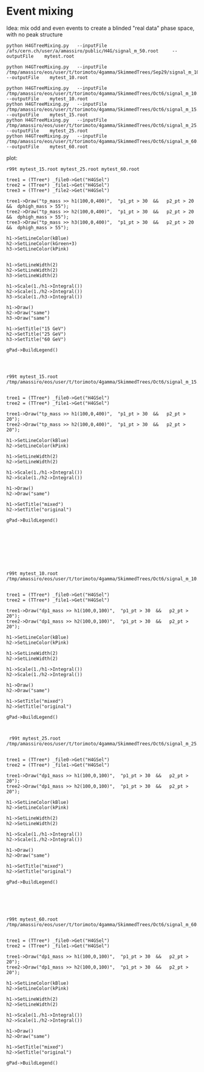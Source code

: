 Event mixing
====

Idea: mix odd and even events to create a blinded "real data" phase space, with no peak structure

    python H4GTreeMixing.py   --inputFile /afs/cern.ch/user/a/amassiro/public/H4G/signal_m_50.root     --outputFile    mytest.root
    
    python H4GTreeMixing.py   --inputFile /tmp/amassiro/eos/user/t/torimoto/4gamma/SkimmedTrees/Sep29/signal_m_10.root     --outputFile    mytest_10.root

    python H4GTreeMixing.py   --inputFile /tmp/amassiro/eos/user/t/torimoto/4gamma/SkimmedTrees/Oct6/signal_m_10.root     --outputFile    mytest_10.root
    python H4GTreeMixing.py   --inputFile /tmp/amassiro/eos/user/t/torimoto/4gamma/SkimmedTrees/Oct6/signal_m_15.root     --outputFile    mytest_15.root
    python H4GTreeMixing.py   --inputFile /tmp/amassiro/eos/user/t/torimoto/4gamma/SkimmedTrees/Oct6/signal_m_25.root     --outputFile    mytest_25.root
    python H4GTreeMixing.py   --inputFile /tmp/amassiro/eos/user/t/torimoto/4gamma/SkimmedTrees/Oct6/signal_m_60.root     --outputFile    mytest_60.root
    
plot:
    
    r99t mytest_15.root mytest_25.root mytest_60.root 

    tree1 = (TTree*) _file0->Get("H4GSel")
    tree2 = (TTree*) _file1->Get("H4GSel")
    tree3 = (TTree*) _file2->Get("H4GSel")
    
    tree1->Draw("tp_mass >> h1(100,0,400)",  "p1_pt > 30  &&   p2_pt > 20  &&  dphigh_mass > 55");
    tree2->Draw("tp_mass >> h2(100,0,400)",  "p1_pt > 30  &&   p2_pt > 20  &&  dphigh_mass > 55");
    tree3->Draw("tp_mass >> h3(100,0,400)",  "p1_pt > 30  &&   p2_pt > 20  &&  dphigh_mass > 55");
    
    h1->SetLineColor(kBlue)
    h2->SetLineColor(kGreen+3)
    h3->SetLineColor(kPink)
    
    
    h1->SetLineWidth(2)
    h2->SetLineWidth(2)
    h3->SetLineWidth(2)
    
    h1->Scale(1./h1->Integral())
    h2->Scale(1./h2->Integral())
    h3->Scale(1./h3->Integral())
    
    h1->Draw()
    h2->Draw("same")
    h3->Draw("same")
    
    h1->SetTitle("15 GeV")
    h2->SetTitle("25 GeV")
    h3->SetTitle("60 GeV")
    
    gPad->BuildLegend()
    
    
    
    
    r99t mytest_15.root  /tmp/amassiro/eos/user/t/torimoto/4gamma/SkimmedTrees/Oct6/signal_m_15.root
    
    
    tree1 = (TTree*) _file0->Get("H4GSel")
    tree2 = (TTree*) _file1->Get("H4GSel")
    
    tree1->Draw("tp_mass >> h1(100,0,400)",  "p1_pt > 30  &&   p2_pt > 20");
    tree2->Draw("tp_mass >> h2(100,0,400)",  "p1_pt > 30  &&   p2_pt > 20");
    
    h1->SetLineColor(kBlue)
    h2->SetLineColor(kPink)
        
    h1->SetLineWidth(2)
    h2->SetLineWidth(2)
    
    h1->Scale(1./h1->Integral())
    h2->Scale(1./h2->Integral())
    
    h1->Draw()
    h2->Draw("same")
    
    h1->SetTitle("mixed")
    h2->SetTitle("original")
    
    gPad->BuildLegend()


    
    
    
    
    
    
    
    r99t mytest_10.root  /tmp/amassiro/eos/user/t/torimoto/4gamma/SkimmedTrees/Oct6/signal_m_10.root
    
    
    tree1 = (TTree*) _file0->Get("H4GSel")
    tree2 = (TTree*) _file1->Get("H4GSel")
    
    tree1->Draw("dp1_mass >> h1(100,0,100)",  "p1_pt > 30  &&   p2_pt > 20");
    tree2->Draw("dp1_mass >> h2(100,0,100)",  "p1_pt > 30  &&   p2_pt > 20");
    
    h1->SetLineColor(kBlue)
    h2->SetLineColor(kPink)
        
    h1->SetLineWidth(2)
    h2->SetLineWidth(2)
    
    h1->Scale(1./h1->Integral())
    h2->Scale(1./h2->Integral())
    
    h1->Draw()
    h2->Draw("same")
    
    h1->SetTitle("mixed")
    h2->SetTitle("original")
    
    gPad->BuildLegend()
    
    
    
     r99t mytest_25.root  /tmp/amassiro/eos/user/t/torimoto/4gamma/SkimmedTrees/Oct6/signal_m_25.root
    
    
    tree1 = (TTree*) _file0->Get("H4GSel")
    tree2 = (TTree*) _file1->Get("H4GSel")
    
    tree1->Draw("dp1_mass >> h1(100,0,100)",  "p1_pt > 30  &&   p2_pt > 20");
    tree2->Draw("dp1_mass >> h2(100,0,100)",  "p1_pt > 30  &&   p2_pt > 20");
    
    h1->SetLineColor(kBlue)
    h2->SetLineColor(kPink)
        
    h1->SetLineWidth(2)
    h2->SetLineWidth(2)
    
    h1->Scale(1./h1->Integral())
    h2->Scale(1./h2->Integral())
    
    h1->Draw()
    h2->Draw("same")
    
    h1->SetTitle("mixed")
    h2->SetTitle("original")
    
    gPad->BuildLegend()
    
    
    
     
    
    
    r99t mytest_60.root  /tmp/amassiro/eos/user/t/torimoto/4gamma/SkimmedTrees/Oct6/signal_m_60.root
    
    
    tree1 = (TTree*) _file0->Get("H4GSel")
    tree2 = (TTree*) _file1->Get("H4GSel")
    
    tree1->Draw("dp1_mass >> h1(100,0,100)",  "p1_pt > 30  &&   p2_pt > 20");
    tree2->Draw("dp1_mass >> h2(100,0,100)",  "p1_pt > 30  &&   p2_pt > 20");
    
    h1->SetLineColor(kBlue)
    h2->SetLineColor(kPink)
        
    h1->SetLineWidth(2)
    h2->SetLineWidth(2)
    
    h1->Scale(1./h1->Integral())
    h2->Scale(1./h2->Integral())
    
    h1->Draw()
    h2->Draw("same")
    
    h1->SetTitle("mixed")
    h2->SetTitle("original")
    
    gPad->BuildLegend()
    
    
    
 
